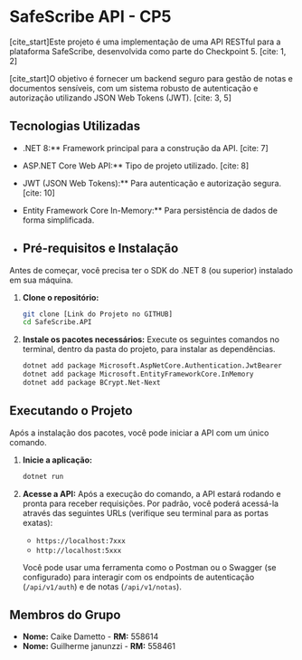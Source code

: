 # SafeScribe API - CP5

[cite_start]Este projeto é uma implementação de uma API RESTful para a plataforma SafeScribe, desenvolvida como parte do Checkpoint 5. [cite: 1, 2]

[cite_start]O objetivo é fornecer um backend seguro para gestão de notas e documentos sensíveis, com um sistema robusto de autenticação e autorização utilizando JSON Web Tokens (JWT). [cite: 3, 5]

## Tecnologias Utilizadas

* .NET 8:** Framework principal para a construção da API. [cite: 7]
* ASP.NET Core Web API:** Tipo de projeto utilizado. [cite: 8]
* JWT (JSON Web Tokens):** Para autenticação e autorização segura. [cite: 10]
* Entity Framework Core In-Memory:** Para persistência de dados de forma simplificada.

* ## Pré-requisitos e Instalação

Antes de começar, você precisa ter o SDK do .NET 8 (ou superior) instalado em sua máquina.

1.  **Clone o repositório:**
    ```bash
    git clone [Link do Projeto no GITHUB]
    cd SafeScribe.API
    ```

2.  **Instale os pacotes necessários:**
    Execute os seguintes comandos no terminal, dentro da pasta do projeto, para instalar as dependências.
    ```bash
    dotnet add package Microsoft.AspNetCore.Authentication.JwtBearer
    dotnet add package Microsoft.EntityFrameworkCore.InMemory
    dotnet add package BCrypt.Net-Next
    ```

## Executando o Projeto

Após a instalação dos pacotes, você pode iniciar a API com um único comando.

1.  **Inicie a aplicação:**
    ```bash
    dotnet run
    ```

2.  **Acesse a API:**
    Após a execução do comando, a API estará rodando e pronta para receber requisições. Por padrão, você poderá acessá-la através das seguintes URLs (verifique seu terminal para as portas exatas):
    * `https://localhost:7xxx`
    * `http://localhost:5xxx`

    Você pode usar uma ferramenta como o Postman ou o Swagger (se configurado) para interagir com os endpoints de autenticação (`/api/v1/auth`) e de notas (`/api/v1/notas`).

## Membros do Grupo

* **Nome:** Caike Dametto - **RM:** 558614
* **Nome:** Guilherme janunzzi - **RM:** 558461
